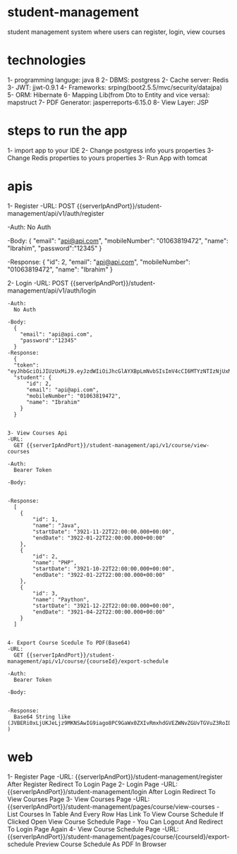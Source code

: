 # student-management 
  student management system where users can register, login, view courses

# technologies 
  1- programming languge: java 8 
  2- DBMS: postgress
  2- Cache server: Redis 
  3- JWT: jjwt-0.9.1
  4- Frameworks: srping(boot2.5.5/mvc/security/datajpa)
  5- ORM: Hibernate 
  6- Mapping Lib(from Dto to Entity and vice versa): mapstruct
  7- PDF Generator: jasperreports-6.15.0
  8- View Layer: JSP 
  
# steps to run the app 
  1- import app to your IDE
  2- Change postgress info yours properties
  3- Change Redis properties to yours properties
  3- Run App with tomcat 
  
  
# apis
1- Register 
  -URL: 
    POST {{serverIpAndPort}}/student-management/api/v1/auth/register
    
  -Auth: 
    No Auth
    
  -Body: 
    {
      "email": "api@api.com",
      "mobileNumber": "01063819472",
      "name": "Ibrahim",
      "password":"12345"
    }
    
  -Response: 
    {
      "id": 2,
      "email": "api@api.com",
      "mobileNumber": "01063819472",
      "name": "Ibrahim"
    }

2- Login 
  -URL: 
      POST {{serverIpAndPort}}/student-management/api/v1/auth/login
      
    -Auth: 
      No Auth
      
    -Body: 
      {
        "email": "api@api.com",
        "password":"12345"
      }
    -Response: 
      {
      "token": "eyJhbGciOiJIUzUxMiJ9.eyJzdWIiOiJhcGlAYXBpLmNvbSIsImV4cCI6MTYzNTIzNjUxMCwidXNlcklkIjoyLCJpYXQiOjE2MzUyMzYyMTB9.75uuu5bJFMW7Ya",
      "student": {
          "id": 2,
          "email": "api@api.com",
          "mobileNumber": "01063819472",
          "name": "Ibrahim"
        }
      }
      
      
    3- View Courses Api 
    -URL: 
      GET {{serverIpAndPort}}/student-management/api/v1/course/view-courses
      
    -Auth: 
      Bearer Token
      
    -Body: 
      
      
    -Response: 
      [
        {
            "id": 1,
            "name": "Java",
            "startDate": "3921-11-22T22:00:00.000+00:00",
            "endDate": "3922-01-22T22:00:00.000+00:00"
        },
        {
            "id": 2,
            "name": "PHP",
            "startDate": "3921-10-22T22:00:00.000+00:00",
            "endDate": "3922-01-22T22:00:00.000+00:00"
        },
        {
            "id": 3,
            "name": "Paython",
            "startDate": "3921-12-22T22:00:00.000+00:00",
            "endDate": "3921-04-22T22:00:00.000+00:00"
        }
      ]
      
      
    4- Export Course Scedule To PDF(Base64)
    -URL: 
      GET {{serverIpAndPort}}/student-management/api/v1/course/{courseId}/export-schedule
      
    -Auth: 
      Bearer Token
      
    -Body: 
      
      
    -Response: 
      Base64 String like (JVBERi0xLjUKJeLjz9MKNSAwIG9iago8PC9GaWx0ZXIvRmxhdGVEZWNvZGUvTGVuZ3RoIDU1MD4.... )
      
      
# web 
1- Register Page 
  -URL: 
    {{serverIpAndPort}}/student-management/register
    After Register Redirect To Login Page 
2- Login  Page 
  -URL: 
    {{serverIpAndPort}}/student-management/login
     After Login Redirect To View Courses Page 
3- View Courses Page 
  -URL:
    {{serverIpAndPort}}/student-management/pages/course/view-courses
    - List Courses In Table And Every Row Has Link To View Course Schedule If Clicked Open View Course Schedule Page 
    - You Can Logout And Redirect To Login Page Again 
4- View Course Schedule Page 
    -URL: 
      {{serverIpAndPort}}/student-management/pages/course/{courseId}/export-schedule
      Preview Course Schedule As PDF In Browser 
